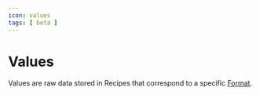 ```yaml
---
icon: values
tags: [ beta ]
---
```

# Values

Values are raw data stored in Recipes that correspond to a specific [Format](/concepts/recipes/formats).
